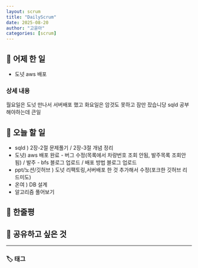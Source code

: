 ```yaml
---
layout: scrum
title: "DailyScrum"
date: 2025-08-20
author: "고윤아"
categories: [scrum]
---
```


## 📝 어제 한 일

- 도넛 aws 배포 


### 상세 내용

월요일은 도넛 만나서 서버배포 했고 화요일은 암것도 못하고 잠만 잤습니당 
sqld 공부해야하는데 큰일 

## 🎯 오늘 할 일

- sqld ) 2장-2절 문제풀기 / 2장-3절 개념 정리 
- 도넛) aws 배포 완료 - 버그 수정(목록에서 차량번호 조회 안됨, 발주목록 조회안됨)  / 발주 - bfs 블로그 업로드 / 배포 방법 블로그 업로드
- ppt/노션/깃허브 ) 도넛 리팩토링,서버배포 한 것 추가해서 수정(포크한 깃허브 리드미도)
- 온여 ) DB 설계 
- 알고리즘 풀어보기

## 💭 한줄평


## 🔗 공유하고 싶은 것


---

### 🏷️ 태그
